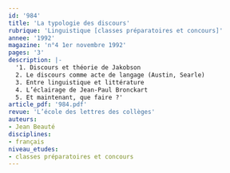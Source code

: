 ```yaml
---
id: '984'
title: 'La typologie des discours'
rubrique: 'Linguistique [classes préparatoires et concours]'
annee: '1992'
magazine: 'n°4 1er novembre 1992'
pages: '3'
description: |-
  '1. Discours et théorie de Jakobson
  2. Le discours comme acte de langage (Austin, Searle)
  3. Entre linguistique et littérature
  4. L’éclairage de Jean-Paul Bronckart
  5. Et maintenant, que faire ?'
article_pdf: '984.pdf'
revue: 'L’école des lettres des collèges'
auteurs:
- Jean Beauté
disciplines:
- français
niveau_etudes:
- classes préparatoires et concours
---
```

